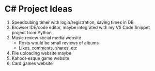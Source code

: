 # C# Project Ideas

1. Speedcubing timer with login/registration, saving times in DB
2. Browser IDE/code editor, maybe integrated with my VS Code Snippet project from Python
3. Music review social media website
    - Posts would be small reviews of albums
    - Likes, comments, shares, etc
4. File uploading website maybe
5. Kahoot-esque game website
6. Card games website
